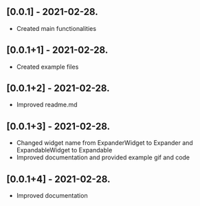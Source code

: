 ## [0.0.1] - 2021-02-28.

- Created main functionalities

## [0.0.1+1] - 2021-02-28.

- Created example files

## [0.0.1+2] - 2021-02-28.

- Improved readme.md

## [0.0.1+3] - 2021-02-28.

- Changed widget name from ExpanderWidget to Expander and ExpandableWidget to Expandable
- Improved documentation and provided example gif and code

## [0.0.1+4] - 2021-02-28.

- Improved documentation

